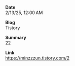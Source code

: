 **Date**  
2/13/25, 12:00 AM

**Blog**  
Tistory

**Summary**  
22

**Link**  
https://minzzzun.tistory.com/2